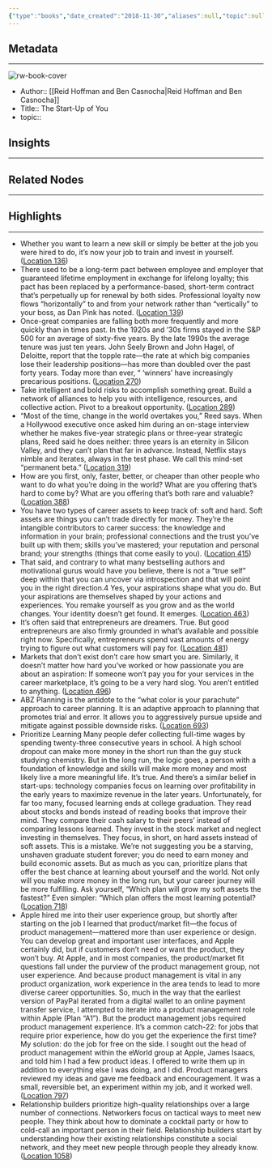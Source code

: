 ```yaml
---
{"type":"books","date_created":"2018-11-30","aliases":null,"topic":null,"url":null,"layout":null,"banner":null,"dg-publish":true,"tags":null,"permalink":"/300-biblio/100-books/the-start-up-of-you/","dgPassFrontmatter":true,"created":"2023-10-20T12:44:16.000-05:00","updated":"2023-10-20T12:44:16.000-05:00"}
---
```


## Metadata
---
![rw-book-cover](https://images-na.ssl-images-amazon.com/images/I/41E0cQKGPrL._SL200_.jpg)
- Author:: [[Reid Hoffman and Ben Casnocha\|Reid Hoffman and Ben Casnocha]]
- Title:: The Start-Up of You
- topic::  



## Insights
---
## Related Nodes
---

## Highlights 
---
- Whether you want to learn a new skill or simply be better at the job you were hired to do, it’s now your job to train and invest in yourself. ([Location 136](https://readwise.io/to_kindle?action=open&asin=B0050DIWHU&location=136))
- There used to be a long-term pact between employee and employer that guaranteed lifetime employment in exchange for lifelong loyalty; this pact has been replaced by a performance-based, short-term contract that’s perpetually up for renewal by both sides. Professional loyalty now flows “horizontally” to and from your network rather than “vertically” to your boss, as Dan Pink has noted. ([Location 139](https://readwise.io/to_kindle?action=open&asin=B0050DIWHU&location=139))
- Once-great companies are falling both more frequently and more quickly than in times past. In the 1920s and ’30s firms stayed in the S&P 500 for an average of sixty-five years. By the late 1990s the average tenure was just ten years. John Seely Brown and John Hagel, of Deloitte, report that the topple rate—the rate at which big companies lose their leadership positions—has more than doubled over the past forty years. Today more than ever, “ ‘winners’ have increasingly precarious positions. ([Location 270](https://readwise.io/to_kindle?action=open&asin=B0050DIWHU&location=270))
- Take intelligent and bold risks to accomplish something great. Build a network of alliances to help you with intelligence, resources, and collective action. Pivot to a breakout opportunity. ([Location 289](https://readwise.io/to_kindle?action=open&asin=B0050DIWHU&location=289))
- “Most of the time, change in the world overtakes you,” Reed says. When a Hollywood executive once asked him during an on-stage interview whether he makes five-year strategic plans or three-year strategic plans, Reed said he does neither: three years is an eternity in Silicon Valley, and they can’t plan that far in advance. Instead, Netflix stays nimble and iterates, always in the test phase. We call this mind-set “permanent beta.” ([Location 319](https://readwise.io/to_kindle?action=open&asin=B0050DIWHU&location=319))
- How are you first, only, faster, better, or cheaper than other people who want to do what you’re doing in the world? What are you offering that’s hard to come by? What are you offering that’s both rare and valuable? ([Location 388](https://readwise.io/to_kindle?action=open&asin=B0050DIWHU&location=388))
- You have two types of career assets to keep track of: soft and hard. Soft assets are things you can’t trade directly for money. They’re the intangible contributors to career success: the knowledge and information in your brain; professional connections and the trust you’ve built up with them; skills you’ve mastered; your reputation and personal brand; your strengths (things that come easily to you). ([Location 415](https://readwise.io/to_kindle?action=open&asin=B0050DIWHU&location=415))
- That said, and contrary to what many bestselling authors and motivational gurus would have you believe, there is not a “true self” deep within that you can uncover via introspection and that will point you in the right direction.4 Yes, your aspirations shape what you do. But your aspirations are themselves shaped by your actions and experiences. You remake yourself as you grow and as the world changes. Your identity doesn’t get found. It emerges. ([Location 463](https://readwise.io/to_kindle?action=open&asin=B0050DIWHU&location=463))
- It’s often said that entrepreneurs are dreamers. True. But good entrepreneurs are also firmly grounded in what’s available and possible right now. Specifically, entrepreneurs spend vast amounts of energy trying to figure out what customers will pay for. ([Location 481](https://readwise.io/to_kindle?action=open&asin=B0050DIWHU&location=481))
- Markets that don’t exist don’t care how smart you are. Similarly, it doesn’t matter how hard you’ve worked or how passionate you are about an aspiration: If someone won’t pay you for your services in the career marketplace, it’s going to be a very hard slog. You aren’t entitled to anything. ([Location 496](https://readwise.io/to_kindle?action=open&asin=B0050DIWHU&location=496))
- ABZ Planning is the antidote to the “what color is your parachute” approach to career planning. It is an adaptive approach to planning that promotes trial and error. It allows you to aggressively pursue upside and mitigate against possible downside risks. ([Location 693](https://readwise.io/to_kindle?action=open&asin=B0050DIWHU&location=693))
- Prioritize Learning Many people defer collecting full-time wages by spending twenty-three consecutive years in school. A high school dropout can make more money in the short run than the guy stuck studying chemistry. But in the long run, the logic goes, a person with a foundation of knowledge and skills will make more money and most likely live a more meaningful life. It’s true. And there’s a similar belief in start-ups: technology companies focus on learning over profitability in the early years to maximize revenue in the later years. Unfortunately, for far too many, focused learning ends at college graduation. They read about stocks and bonds instead of reading books that improve their mind. They compare their cash salary to their peers’ instead of comparing lessons learned. They invest in the stock market and neglect investing in themselves. They focus, in short, on hard assets instead of soft assets. This is a mistake. We’re not suggesting you be a starving, unshaven graduate student forever; you do need to earn money and build economic assets. But as much as you can, prioritize plans that offer the best chance at learning about yourself and the world. Not only will you make more money in the long run, but your career journey will be more fulfilling. Ask yourself, “Which plan will grow my soft assets the fastest?” Even simpler: “Which plan offers the most learning potential? ([Location 718](https://readwise.io/to_kindle?action=open&asin=B0050DIWHU&location=718))
- Apple hired me into their user experience group, but shortly after starting on the job I learned that product/market fit—the focus of product management—mattered more than user experience or design. You can develop great and important user interfaces, and Apple certainly did, but if customers don’t need or want the product, they won’t buy. At Apple, and in most companies, the product/market fit questions fall under the purview of the product management group, not user experience. And because product management is vital in any product organization, work experience in the area tends to lead to more diverse career opportunities. So, much in the way that the earliest version of PayPal iterated from a digital wallet to an online payment transfer service, I attempted to iterate into a product management role within Apple (Plan “A1”). But the product management jobs required product management experience. It’s a common catch-22: for jobs that require prior experience, how do you get the experience the first time? My solution: do the job for free on the side. I sought out the head of product management within the eWorld group at Apple, James Isaacs, and told him I had a few product ideas. I offered to write them up in addition to everything else I was doing, and I did. Product managers reviewed my ideas and gave me feedback and encouragement. It was a small, reversible bet, an experiment within my job, and it worked well. ([Location 797](https://readwise.io/to_kindle?action=open&asin=B0050DIWHU&location=797))
- Relationship builders prioritize high-quality relationships over a large number of connections. Networkers focus on tactical ways to meet new people. They think about how to dominate a cocktail party or how to cold-call an important person in their field. Relationship builders start by understanding how their existing relationships constitute a social network, and they meet new people through people they already know. ([Location 1058](https://readwise.io/to_kindle?action=open&asin=B0050DIWHU&location=1058))
